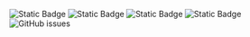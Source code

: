 ![Static Badge](https://img.shields.io/badge/blacklists-60-000000) ![Static Badge](https://img.shields.io/badge/blacklisted-2866569-cc0000) ![Static Badge](https://img.shields.io/badge/whitelisted-2244-00CC00) ![Static Badge](https://img.shields.io/badge/streaming_blacklist-28107-000000) ![GitHub issues](https://img.shields.io/github/issues/fabriziosalmi/blacklists)
